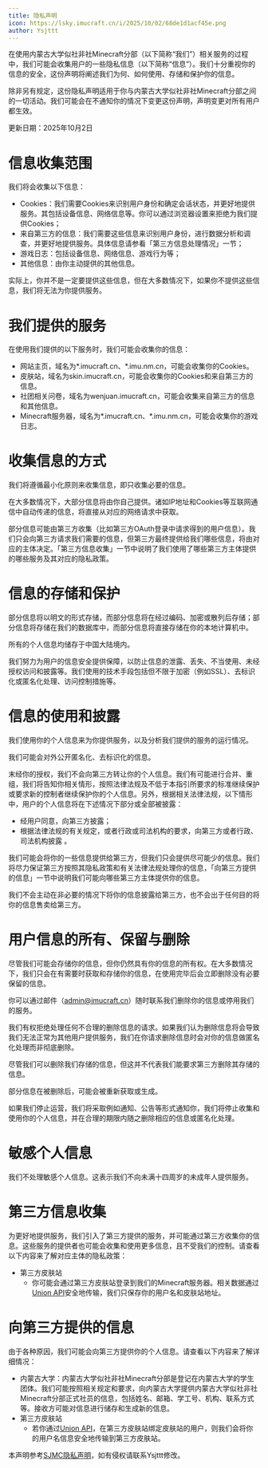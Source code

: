 ```yaml
---
title: 隐私声明
icon: https://lsky.imucraft.cn/i/2025/10/02/68de1d1acf45e.png
author: Ysjttt
---
```


在使用内蒙古大学似社非社Minecraft分部（以下简称“我们”）相关服务的过程中，我们可能会收集用户的一些隐私信息（以下简称“信息”）。我们十分重视你的信息的安全，这份声明将阐述我们为何、如何使用、存储和保护你的信息。

除非另有规定，这份隐私声明适用于你与内蒙古大学似社非社Minecraft分部之间的一切活动。我们可能会在不通知你的情况下变更这份声明，声明变更对所有用户都生效。

更新日期：2025年10月2日

# 信息收集范围

我们将会收集以下信息：

* Cookies：我们需要Cookies来识别用户身份和确定会话状态，并更好地提供服务。其包括设备信息、网络信息等。你可以通过浏览器设置来拒绝为我们提供Cookies；
* 来自第三方的信息：我们需要这些信息来识别用户身份，进行数据分析和调查，并更好地提供服务。具体信息请参看「第三方信息处理情况」一节；
* 游戏日志：包括设备信息、网络信息、游戏行为等；
* 其他信息：由你主动提供的其他信息。

实际上，你并不是一定要提供这些信息，但在大多数情况下，如果你不提供这些信息，我们将无法为你提供服务。

# 我们提供的服务

在使用我们提供的以下服务时，我们可能会收集你的信息：

* 网站主页，域名为\*.imucraft.cn、\*.imu.nm.cn，可能会收集你的Cookies。
* 皮肤站，域名为skin.imucraft.cn，可能会收集你的Cookies和来自第三方的信息。
* 社团相关问卷，域名为wenjuan.imucraft.cn，可能会收集来自第三方的信息和其他信息。
* Minecraft服务器，域名为\*.imucraft.cn、\*.imu.nm.cn，可能会收集你的游戏日志。

# 收集信息的方式

我们将遵循最小化原则来收集信息，即只收集必要的信息。

在大多数情况下，大部分信息将由你自己提供。诸如IP地址和Cookies等互联网通信中自动传递的信息，将直接从对应的网络请求中获取。

部分信息可能由第三方收集（比如第三方OAuth登录中请求得到的用户信息）。我们只会向第三方请求我们需要的信息，但第三方最终提供给我们哪些信息，将由对应的主体决定。「第三方信息收集」一节中说明了我们使用了哪些第三方主体提供的哪些服务及其对应的隐私政策。

# 信息的存储和保护

部分信息将以明文的形式存储，而部分信息将在经过编码、加密或散列后存储；部分信息将存储在我们的数据库中，而部分信息将直接存储在你的本地计算机中。

所有的个人信息均储存于中国大陆境内。

我们努力为用户的信息安全提供保障，以防止信息的泄露、丢失、不当使用、未经授权访问和披露等。我们使用的技术手段包括但不限于加密（例如SSL）、去标识化或匿名化处理、访问控制措施等。

# 信息的使用和披露

我们使用你的个人信息来为你提供服务，以及分析我们提供的服务的运行情况。

我们可能会对外公开匿名化、去标识化的信息。

末经你的授权，我们不会向第三方转让你的个人信息。我们有可能进行合并、重组，我们将告知你相关情形，按照法律法规及不低于本指引所要求的标准继续保护或要求新的控制者继续保护你的个人信息。另外，根据相关法律法规，以下情形中，用户的个人信息将在下述情况下部分或全部被披露：

* 经用户同意，向第三方披露；
* 根据法律法规的有关规定，或者行政或司法机构的要求，向第三方或者行政、司法机构披露 。

我们可能会将你的一些信息提供给第三方，但我们只会提供尽可能少的信息。我们将尽力保证第三方按照其隐私政策和有关法律法规处理你的信息，「向第三方提供的信息」一节中说明我们可能向哪些第三方主体提供你的信息。

我们不会主动在非必要的情况下将你的信息披露给第三方，也不会出于任何目的将你的信息售卖给第三方。

# 用户信息的所有、保留与删除

尽管我们可能会存储你的信息，但你仍然具有你的信息的所有权。在大多数情况下，我们只会在有需要时获取和存储你的信息，在使用完毕后会立即删除没有必要保留的信息。

你可以通过邮件（admin@imucraft.cn）随时联系我们删除你的信息或停用我们的服务。

我们有权拒绝处理任何不合理的删除信息的请求。如果我们认为删除信息将会导致我们无法正常为其他用户提供服务，我们在你请求删除信息时会对你的信息做匿名化处理而非彻底删除。

尽管我们可以删除我们存储的信息，但这并不代表我们能要求第三方删除其存储的信息。

部分信息在被删除后，可能会被重新获取或生成。

如果我们停止运营，我们将采取例如通知、公告等形式通知你，我们将停止收集和使用你的个人信息，并在合理的期限内随之删除相应的信息或匿名化处理。

# 敏感个人信息

我们不处理敏感个人信息。这表示我们不向未满十四周岁的未成年人提供服务。

# 第三方信息收集

为更好地提供服务，我们引入了第三方提供的服务，并可能通过第三方收集你的信息。这些服务的提供者也可能会收集和使用更多信息，且不受我们的控制。请查看以下内容来了解对应主体的隐私政策：

* 第三方皮肤站
  + 你可能会通过第三方皮肤站登录到我们的Minecraft服务器。相关数据通过[Union API](https://mc.sjtu.cn/wiki/Union)安全地传输，我们只保存你的用户名和皮肤站地址。

# 向第三方提供的信息

由于各种原因，我们可能会向第三方提供你的个人信息。请查看以下内容来了解详细情况：

* 内蒙古大学：内蒙古大学似社非社Minecraft分部是登记在内蒙古大学的学生团体。我们可能按照相关规定和要求，向内蒙古大学提供内蒙古大学似社非社Minecraft分部正式社员的信息，包括姓名、邮箱、学工号、机构、联系方式等。接收方可能对信息进行储存和生成新的信息。
* 第三方皮肤站
  + 若你通过[Union API](https://mc.sjtu.cn/wiki/Union)，在第三方皮肤站绑定皮肤站的用户，则我们会将你的用户名信息安全地传输到第三方皮肤站。

本声明参考[SJMC隐私声明](https://mc.sjtu.cn/privacy-announcement/)，如有侵权请联系Ysjttt修改。